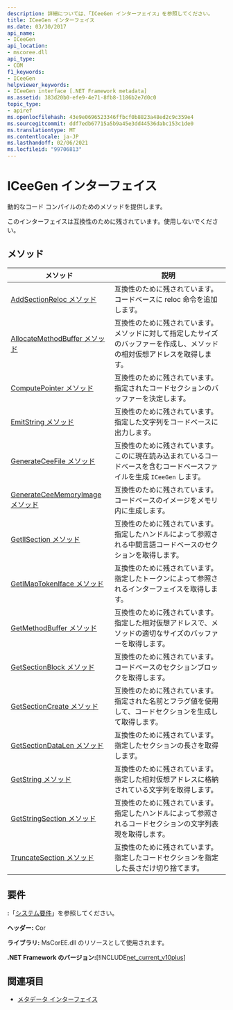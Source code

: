 ```yaml
---
description: 詳細については、「ICeeGen インターフェイス」を参照してください。
title: ICeeGen インターフェイス
ms.date: 03/30/2017
api_name:
- ICeeGen
api_location:
- mscoree.dll
api_type:
- COM
f1_keywords:
- ICeeGen
helpviewer_keywords:
- ICeeGen interface [.NET Framework metadata]
ms.assetid: 383d20b0-efe9-4e71-8fb8-1186b2e7d0c0
topic_type:
- apiref
ms.openlocfilehash: 43e9e0696523346ffbcf0b8823a48ed2c9c359e4
ms.sourcegitcommit: ddf7edb67715a5b9a45e3dd44536dabc153c1de0
ms.translationtype: MT
ms.contentlocale: ja-JP
ms.lasthandoff: 02/06/2021
ms.locfileid: "99706813"
---
```

# <a name="iceegen-interface"></a>ICeeGen インターフェイス

動的なコード コンパイルのためのメソッドを提供します。  
  
 このインターフェイスは互換性のために残されています。使用しないでください。  
  
## <a name="methods"></a>メソッド  
  
|メソッド|説明|  
|------------|-----------------|  
|[AddSectionReloc メソッド](iceegen-addsectionreloc-method.md)|互換性のために残されています。 コードベースに reloc 命令を追加します。|  
|[AllocateMethodBuffer メソッド](iceegen-allocatemethodbuffer-method.md)|互換性のために残されています。 メソッドに対して指定したサイズのバッファーを作成し、メソッドの相対仮想アドレスを取得します。|  
|[ComputePointer メソッド](iceegen-computepointer-method.md)|互換性のために残されています。 指定されたコードセクションのバッファーを決定します。|  
|[EmitString メソッド](iceegen-emitstring-method.md)|互換性のために残されています。 指定した文字列をコードベースに出力します。|  
|[GenerateCeeFile メソッド](iceegen-generateceefile-method.md)|互換性のために残されています。 このに現在読み込まれているコードベースを含むコードベースファイルを生成 `ICeeGen` します。|  
|[GenerateCeeMemoryImage メソッド](iceegen-generateceememoryimage-method.md)|互換性のために残されています。 コードベースのイメージをメモリ内に生成します。|  
|[GetIlSection メソッド](iceegen-getilsection-method.md)|互換性のために残されています。 指定したハンドルによって参照される中間言語コードベースのセクションを取得します。|  
|[GetIMapTokenIface メソッド](iceegen-getimaptokeniface-method.md)|互換性のために残されています。 指定したトークンによって参照されるインターフェイスを取得します。|  
|[GetMethodBuffer メソッド](iceegen-getmethodbuffer-method.md)|互換性のために残されています。 指定した相対仮想アドレスで、メソッドの適切なサイズのバッファーを取得します。|  
|[GetSectionBlock メソッド](iceegen-getsectionblock-method.md)|互換性のために残されています。 コードベースのセクションブロックを取得します。|  
|[GetSectionCreate メソッド](iceegen-getsectioncreate-method.md)|互換性のために残されています。 指定された名前とフラグ値を使用して、コードセクションを生成して取得します。|  
|[GetSectionDataLen メソッド](iceegen-getsectiondatalen-method.md)|互換性のために残されています。 指定したセクションの長さを取得します。|  
|[GetString メソッド](iceegen-getstring-method.md)|互換性のために残されています。 指定した相対仮想アドレスに格納されている文字列を取得します。|  
|[GetStringSection メソッド](iceegen-getstringsection-method.md)|互換性のために残されています。 指定したハンドルによって参照されるコードセクションの文字列表現を取得します。|  
|[TruncateSection メソッド](iceegen-truncatesection-method.md)|互換性のために残されています。 指定したコードセクションを指定した長さだけ切り捨てます。|  
  
## <a name="requirements"></a>要件  

 **:**「[システム要件](../../get-started/system-requirements.md)」を参照してください。  
  
 **ヘッダー:** Cor  
  
 **ライブラリ:** MsCorEE.dll のリソースとして使用されます。  
  
 **.NET Framework のバージョン:**[!INCLUDE[net_current_v10plus](../../../../includes/net-current-v10plus-md.md)]  
  
## <a name="see-also"></a>関連項目

- [メタデータ インターフェイス](metadata-interfaces.md)
